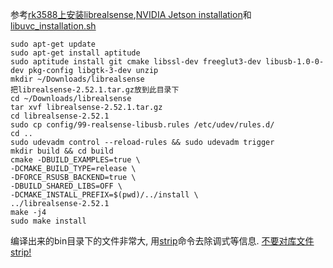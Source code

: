 参考[rk3588上安装librealsense](https://github.com/IntelRealSense/librealsense/issues/11030),[NVIDIA Jetson installation](https://dev.intelrealsense.com/docs/nvidia-jetson-tx2-installation)和[libuvc_installation.sh](https://github.com/IntelRealSense/librealsense/blob/master/scripts/libuvc_installation.sh)
```
sudo apt-get update
sudo apt-get install aptitude
sudo aptitude install git cmake libssl-dev freeglut3-dev libusb-1.0-0-dev pkg-config libgtk-3-dev unzip
mkdir ~/Downloads/librealsense
把librealsense-2.52.1.tar.gz放到此目录下
cd ~/Downloads/librealsense
tar xvf librealsense-2.52.1.tar.gz
cd librealsense-2.52.1
sudo cp config/99-realsense-libusb.rules /etc/udev/rules.d/
cd ..
sudo udevadm control --reload-rules && sudo udevadm trigger
mkdir build && cd build
cmake -DBUILD_EXAMPLES=true \
-DCMAKE_BUILD_TYPE=release \
-DFORCE_RSUSB_BACKEND=true \
-DBUILD_SHARED_LIBS=OFF \
-DCMAKE_INSTALL_PREFIX=$(pwd)/../install \
../librealsense-2.52.1
make -j4
sudo make install
```
编译出来的bin目录下的文件非常大, 用[strip](https://github.com/IntelRealSense/librealsense/issues/3211)命令去除调式等信息. [不要对库文件strip!](https://github.com/emscripten-core/emscripten/issues/9705)
